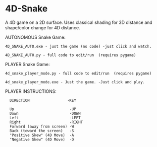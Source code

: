 # 4D-Snake

A 4D game on a 2D surface. Uses classical shading for 3D distance and shape/color change for 4D distance.

AUTONOMOUS Snake Game:

    4D_SNAKE_AUTO.exe - just the game (no code) -just click and watch.

    4D_SNAKE_AUTO.py - full code to edit/run  (requires pygame)

PLAYER Snake Game:

    4d_snake_player_mode.py - full code to edit/run  (requires pygame)

    4d_snake_player_mode.exe - Just the game. -Just click and play.

PLAYER INSTRUCTIONS:

      DIRECTION                 -KEY

      Up                         -UP
      Down                       -DOWN
      Left                       -LEFT
      Right                      -RIGHT
      Forward (away from screen) -W
      Back (toward the screen)   -S
      "Positive Skew" (4D Move)  -A
      "Negative Skew" (4D Move)  -D


